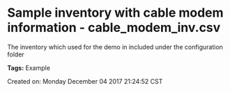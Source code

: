 # Sample inventory with cable modem information - cable_modem_inv.csv


The inventory which used for the demo in included under the configuration folder



<b>Tags:</b> Example 





Created on: Monday December 04 2017 21:24:52 CST
